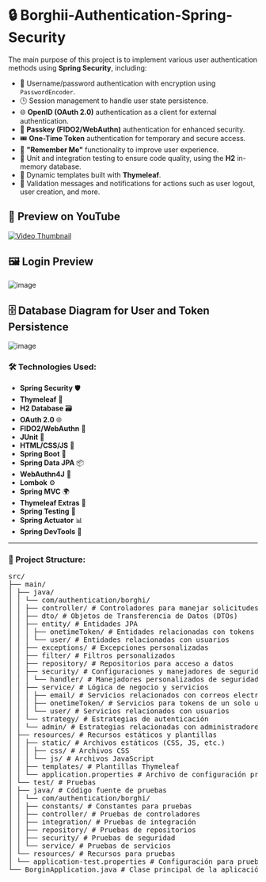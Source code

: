 # 🔒 Borghii-Authentication-Spring-Security

The main purpose of this project is to implement various user authentication methods using **Spring Security**, including:

- 🔑 Username/password authentication with encryption using `PasswordEncoder`.
- 🕒 Session management to handle user state persistence.
- 🌐 **OpenID (OAuth 2.0)** authentication as a client for external authentication.
- 🔐 **Passkey (FIDO2/WebAuthn)** authentication for enhanced security.
- 🎟️ **One-Time Token** authentication for temporary and secure access.
- 🧠 **"Remember Me"** functionality to improve user experience.
- 🧪 Unit and integration testing to ensure code quality, using the **H2** in-memory database.
- 🎨 Dynamic templates built with **Thymeleaf**.
- 📢 Validation messages and notifications for actions such as user logout, user creation, and more.


## 🎥 Preview on YouTube

[![Video Thumbnail](https://img.youtube.com/vi/287Uao4CTqc/0.jpg)](https://www.youtube.com/watch?v=287Uao4CTqc)



## 🖼️ Login Preview

![image](https://github.com/user-attachments/assets/f90035dd-e38b-42e2-816b-d299687e266d)



## 🗄️ Database Diagram for User and Token Persistence

![image](https://github.com/user-attachments/assets/9c2ef2a8-5c8f-4f35-b57c-7d52b2242e93)



### 🛠️ Technologies Used:
- **Spring Security** 🛡️
- **Thymeleaf** 🍃
- **H2 Database** 🗃️
- **OAuth 2.0** 🌐
- **FIDO2/WebAuthn** 🔐
- **JUnit** 🧪
- **HTML/CSS/JS** 🎨
- **Spring Boot** 🚀
- **Spring Data JPA** 📦
- **WebAuthn4J** 🔑
- **Lombok** ⚙️
- **Spring MVC** 🌍
- **Thymeleaf Extras** 🍂
- **Spring Testing** 🧪
- **Spring Actuator** 📊
- **Spring DevTools** 🔧


---

### 📂 Project Structure:

<pre>
src/
├── main/
│ ├── java/
│ │ └── com/authentication/borghi/
│ │ ├── controller/ # Controladores para manejar solicitudes
│ │ ├── dto/ # Objetos de Transferencia de Datos (DTOs)
│ │ ├── entity/ # Entidades JPA
│ │ │ ├── onetimeToken/ # Entidades relacionadas con tokens de un solo uso
│ │ │ └── user/ # Entidades relacionadas con usuarios
│ │ ├── exceptions/ # Excepciones personalizadas
│ │ ├── filter/ # Filtros personalizados
│ │ ├── repository/ # Repositorios para acceso a datos
│ │ ├── security/ # Configuraciones y manejadores de seguridad
│ │ │ └── handler/ # Manejadores personalizados de seguridad
│ │ ├── service/ # Lógica de negocio y servicios
│ │ │ ├── email/ # Servicios relacionados con correos electrónicos
│ │ │ ├── onetimeToken/ # Servicios para tokens de un solo uso
│ │ │ └── user/ # Servicios relacionados con usuarios
│ │ └── strategy/ # Estrategias de autenticación
│ │ └── admin/ # Estrategias relacionadas con administradores
│ ├── resources/ # Recursos estáticos y plantillas
│ │ ├── static/ # Archivos estáticos (CSS, JS, etc.)
│ │ │ ├── css/ # Archivos CSS
│ │ │ └── js/ # Archivos JavaScript
│ │ ├── templates/ # Plantillas Thymeleaf
│ │ └── application.properties # Archivo de configuración principal
│ └── test/ # Pruebas
│ ├── java/ # Código fuente de pruebas
│ │ └── com/authentication/borghi/
│ │ ├── constants/ # Constantes para pruebas
│ │ ├── controller/ # Pruebas de controladores
│ │ ├── integration/ # Pruebas de integración
│ │ ├── repository/ # Pruebas de repositorios
│ │ ├── security/ # Pruebas de seguridad
│ │ └── service/ # Pruebas de servicios
│ └── resources/ # Recursos para pruebas
│ └── application-test.properties # Configuración para pruebas
└── BorginApplication.java # Clase principal de la aplicación
</pre>



